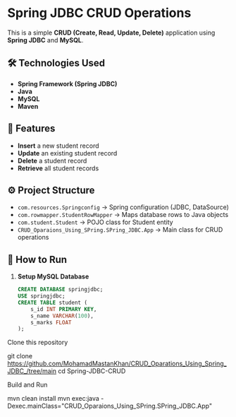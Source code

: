 # Spring JDBC CRUD Operations

This is a simple **CRUD (Create, Read, Update, Delete)** application using **Spring JDBC** and **MySQL**.

## 🛠 Technologies Used
- **Spring Framework (Spring JDBC)**
- **Java**
- **MySQL**
- **Maven**

## 📌 Features
- **Insert** a new student record  
- **Update** an existing student record  
- **Delete** a student record  
- **Retrieve** all student records  

## ⚙️ Project Structure
- `com.resources.Springconfig` → Spring configuration (JDBC, DataSource)  
- `com.rowmapper.StudentRowMapper` → Maps database rows to Java objects  
- `com.student.Student` → POJO class for Student entity  
- `CRUD_Oparaions_Using_SPring.SPring_JDBC.App` → Main class for CRUD operations  

## 🚀 How to Run
1. **Setup MySQL Database**
   ```sql
   CREATE DATABASE springjdbc;
   USE springjdbc;
   CREATE TABLE student (
       s_id INT PRIMARY KEY,
       s_name VARCHAR(100),
       s_marks FLOAT
   );

Clone this repository

git clone https://github.com/MohamadMastanKhan/CRUD_Oparations_Using_Spring_JDBC_/tree/main
cd Spring-JDBC-CRUD

Build and Run

mvn clean install
mvn exec:java -Dexec.mainClass="CRUD_Oparaions_Using_SPring.SPring_JDBC.App"
